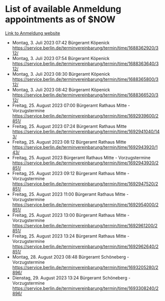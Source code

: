 # List of available Anmeldung appointments as of $NOW
[Link to Anmeldung website](https://service.berlin.de/terminvereinbarung/termin/tag.php?termin=1&anliegen[]=120686&dienstleisterlist=122210,122217,327316,122219,327312,122227,327314,122231,327346,122243,327348,122254,122252,329742,122260,329745,122262,329748,122271,327278,122273,327274,122277,327276,330436,122280,327294,122282,327290,122284,327292,122291,327270,122285,327266,122286,327264,122296,327268,150230,329760,122297,327286,122294,327284,122312,329763,122314,329775,122304,327330,122311,327334,122309,327332,317869,122281,327352,122279,329772,122283,122276,327324,122274,327326,122267,329766,122246,327318,122251,327320,122257,327322,122208,327298,122226,327300&herkunft=http%3A%2F%2Fservice.berlin.de%2Fdienstleistung%2F120686%2F)
- Montag, 3. Juli 2023 07:42 Bürgeramt Köpenick https://service.berlin.de/terminvereinbarung/termin/time/1688362920/312/
- Montag, 3. Juli 2023 07:54 Bürgeramt Köpenick https://service.berlin.de/terminvereinbarung/termin/time/1688363640/312/
- Montag, 3. Juli 2023 08:30 Bürgeramt Köpenick https://service.berlin.de/terminvereinbarung/termin/time/1688365800/312/
- Montag, 3. Juli 2023 08:42 Bürgeramt Köpenick https://service.berlin.de/terminvereinbarung/termin/time/1688366520/312/
- Freitag, 25. August 2023 07:00 Bürgeramt Rathaus Mitte - Vorzugstermine https://service.berlin.de/terminvereinbarung/termin/time/1692939600/2851/
- Freitag, 25. August 2023 07:24 Bürgeramt Rathaus Mitte https://service.berlin.de/terminvereinbarung/termin/time/1692941040/143/
- Freitag, 25. August 2023 08:12 Bürgeramt Rathaus Mitte https://service.berlin.de/terminvereinbarung/termin/time/1692943920/143/
- Freitag, 25. August 2023  Bürgeramt Rathaus Mitte - Vorzugstermine https://service.berlin.de/terminvereinbarung/termin/time/1692943920/2851/
- Freitag, 25. August 2023 09:12 Bürgeramt Rathaus Mitte - Vorzugstermine https://service.berlin.de/terminvereinbarung/termin/time/1692947520/2851/
- Freitag, 25. August 2023 11:00 Bürgeramt Rathaus Mitte - Vorzugstermine https://service.berlin.de/terminvereinbarung/termin/time/1692954000/2851/
- Freitag, 25. August 2023 13:00 Bürgeramt Rathaus Mitte - Vorzugstermine https://service.berlin.de/terminvereinbarung/termin/time/1692961200/2851/
- Freitag, 25. August 2023 13:24 Bürgeramt Rathaus Mitte - Vorzugstermine https://service.berlin.de/terminvereinbarung/termin/time/1692962640/2851/
- Montag, 28. August 2023 08:48 Bürgeramt Schöneberg - Vorzugstermine https://service.berlin.de/terminvereinbarung/termin/time/1693205280/2896/
- Dienstag, 29. August 2023 13:24 Bürgeramt Schöneberg - Vorzugstermine https://service.berlin.de/terminvereinbarung/termin/time/1693308240/2896/
